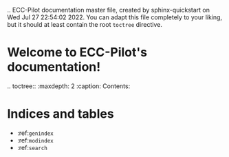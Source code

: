 .. ECC-Pilot documentation master file, created by
   sphinx-quickstart on Wed Jul 27 22:54:02 2022.
   You can adapt this file completely to your liking, but it should at least
   contain the root `toctree` directive.

Welcome to ECC-Pilot's documentation!
=====================================

.. toctree::
   :maxdepth: 2
   :caption: Contents:



Indices and tables
==================

* :ref:`genindex`
* :ref:`modindex`
* :ref:`search`
